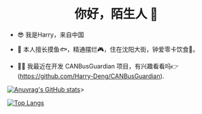 <h1 align="center">你好，陌生人 👋</h1>

- 😎 我是Harry，来自中国


- 💬 本人擅长摸鱼🐟，精通摆烂🎮，住在沈阳大街，钟爱零卡饮食🍔。


- 👨‍💻 我最近在开发 CANBusGuardian 项目，有兴趣看看吗👉(https://github.com/Harry-Deng/CANBusGuardian).


[![Anuvrag's GitHub stats](https://github-readme-stats.vercel.app/api?username=Harry-Deng&show_icons=true&bg_color=#12c2e9,#c471ed,#f64f59)](https://github.com/Harry-Deng)>
 
 
[![Top Langs](https://github-readme-stats.vercel.app/api/top-langs/?username=Harry-Deng&bg_color=#12c2e9,#c471ed,#f64f59)](https://github.com/Harry-Deng)
                 
 
<!--
**Harry-Deng/Harry-Deng** is a ✨ _special_ ✨ repository because its `README.md` (this file) appears on your GitHub profile.

Here are some ideas to get you started:

- 🔭 I’m currently working on ...
- 🌱 I’m currently learning ...
- 👯 I’m looking to collaborate on ...
- 🤔 I’m looking for help with ...
- 💬 Ask me about ...
- 📫 How to reach me: ...
- 😄 Pronouns: ...
- ⚡ Fun fact: ...
-->
